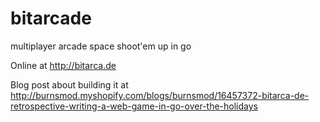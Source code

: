 # bitarcade
multiplayer arcade space shoot'em up in go

Online at http://bitarca.de

Blog post about building it at http://burnsmod.myshopify.com/blogs/burnsmod/16457372-bitarca-de-retrospective-writing-a-web-game-in-go-over-the-holidays
